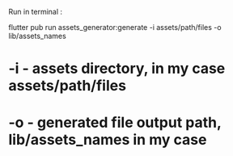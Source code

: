 
Run in terminal :

flutter pub run assets_generator:generate -i assets/path/files -o lib/assets_names


# -i - assets directory, in my case assets/path/files

# -o - generated file output path, lib/assets_names in my case
